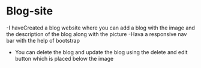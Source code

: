 # Blog-site

-I haveCreated a blog website where you can add a blog with the image and the description of the blog along with the picture
-Hava a responsive nav bar with the help of bootstrap
- You can delete the blog and update the blog using the delete and edit button which is placed below the image
